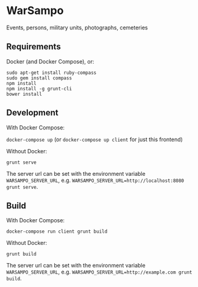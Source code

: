 # WarSampo

Events, persons, military units, photographs, cemeteries

## Requirements

Docker (and Docker Compose), or:

    sudo apt-get install ruby-compass
    sudo gem install compass
    npm install
    npm install -g grunt-cli
    bower install

## Development

With Docker Compose:

`docker-compose up` (or `docker-compose up client` for just this frontend)

Without Docker:

`grunt serve`

The server url can be set with the environment variable `WARSAMPO_SERVER_URL`,
e.g. `WARSAMPO_SERVER_URL=http://localhost:8080 grunt serve`.

## Build

With Docker Compose:

`docker-compose run client grunt build`

Without Docker:

`grunt build`

The server url can be set with the environment variable `WARSAMPO_SERVER_URL`,
e.g. `WARSAMPO_SERVER_URL=http://example.com grunt build`.
